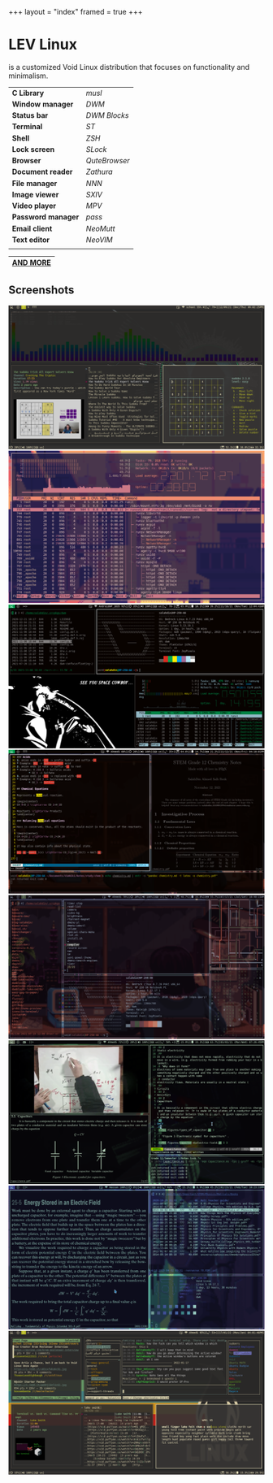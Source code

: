 +++
layout = "index"
framed = true
+++

# LEV Linux
is a customized Void Linux distribution that focuses on functionality and
minimalism.

|                      |               |
| -------------------- | ------------- |
| **C Library**        | *musl*        |
| **Window manager**   | *DWM*         |
| **Status bar**       | *DWM Blocks*  |
| **Terminal**         | *ST*          |
| **Shell**            | *ZSH*         |
| **Lock screen**      | *SLock*       |
| **Browser**          | *QuteBrowser* |
| **Document reader**  | *Zathura*     |
| **File manager**     | *NNN*         |
| **Image viewer**     | *SXIV*        |
| **Video player**     | *MPV*         |
| **Password manager** | *pass*        |
| **Email client**     | *NeoMutt*     |
| **Text editor**      | *NeoVIM*      |
|                      |               |

| [AND MORE](/software) |
| --------------------- |

## Screenshots


![](imgs\2nq4uleanl481.png)
![](imgs\ba9g1s7y9ik61.png)
![](imgs\di415ede1uz71.png)
![](imgs\i2w6klnaa6z71.png)
![](imgs\tglml5r4nqb71.png)
![](imgs\usub10ohluk61.png)
![](imgs\y2hgmuzrdaj61.png)
![](imgs\y4yugleu89c81.png)

<!-- {{ $img1 := resources.Get "imgs\2nq4uleanl481.png" }} -->
<!-- {{ $img2 := resources.Get "imgs\ba9g1s7y9ik61.png" }} -->
<!-- {{ $img3 := resources.Get "imgs\di415ede1uz71.png" }} -->
<!-- {{ $img4 := resources.Get "imgs\i2w6klnaa6z71.png" }} -->
<!-- {{ $img5 := resources.Get "imgs\tglml5r4nqb71.png" }} -->
<!-- {{ $img6 := resources.Get "imgs\usub10ohluk61.png" }} -->
<!-- {{ $img7 := resources.Get "imgs\y2hgmuzrdaj61.png" }} -->
<!-- {{ $img8 := resources.Get "imgs\y4yugleu89c81.png" }} -->

<!-- {{ with $img1 }} <img src="{{ .RelPermalink }}" width="420px"> {{ end }} -->
<!-- {{ with $img2 }} <img src="{{ .RelPermalink }}" width="420px"> {{ end }} -->
<!-- {{ with $img3 }} <img src="{{ .RelPermalink }}" width="420px"> {{ end }} -->
<!-- {{ with $img4 }} <img src="{{ .RelPermalink }}" width="420px"> {{ end }} -->
<!-- {{ with $img5 }} <img src="{{ .RelPermalink }}" width="420px"> {{ end }} -->
<!-- {{ with $img6 }} <img src="{{ .RelPermalink }}" width="420px"> {{ end }} -->
<!-- {{ with $img7 }} <img src="{{ .RelPermalink }}" width="420px"> {{ end }} -->
<!-- {{ with $img8 }} <img src="{{ .RelPermalink }}" width="420px"> {{ end }} -->
